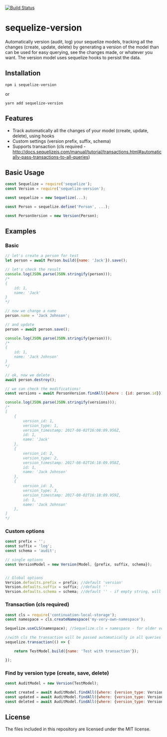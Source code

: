 [![Build Status](https://travis-ci.org/ivmarcos/sequelize-version.svg?branch=master)](https://travis-ci.org/ivmarcos/sequelize-version)

# sequelize-version
Automatically version (audit, log) your sequelize models, tracking all the changes (create, update, delete) by generating a version of the model than can be used for easy
querying, see the changes made, or whatever you want. The version model uses sequelize hooks to persist the data.

## Installation

```shell
npm i sequelize-version
```
or
```shell
yarn add sequelize-version
```
## Features

* Track automatically all the changes of your model (create, update, delete), using hooks
* Custom settings (version prefix, suffix, schema)
* Supports transaction (cls required - http://docs.sequelizejs.com/manual/tutorial/transactions.html#automatically-pass-transactions-to-all-queries)


## Basic Usage
```js
const Sequelize = require('sequelize');
const Version = require('sequelize-version');

const sequelize = new Sequelize(...);

const Person = sequelize.define('Person', ...);

const PersonVersion = new Version(Person);
```

## Examples

### Basic 
```js
// let's create a person for test
let person = await Person.build({name: 'Jack'}).save();

// let's check the result
console.log(JSON.parse(JSON.stringify(person)));
/*
{
    id: 1,
    name: 'Jack'
}
*/

// now we change a name
person.name = 'Jack Johnson';

// and update 
person = await person.save();

console.log(JSON.parse(JSON.stringify(person)));
/*
{
    id: 1,
    name: 'Jack Johnson'
}
*/

// ok, now we delete
await person.destroy();

// we can check the modifications!
const versions = await PersonVersion.findAll({where : {id: person.id}});

console.log(JSON.parse(JSON.stringify(versions)));
/*
[
    {
        version_id: 1,
        version_type: 1,
        version_timestamp: 2017-08-02T16:08:09.956Z,
        id: 1,
        name: 'Jack'
    },
    {
        version_id: 2,
        version_type: 2,
        version_timestamp: 2017-08-02T16:18:09.958Z,
        id: 1,
        name: 'Jack Johnson'
    },
    {
        version_id: 3,
        version_type: 3,
        version_timestamp: 2017-08-02T16:18:09.959Z,
        id: 1,
        name: 'Jack Johnson'
    },
]
*/
```
### Custom options
```js
const prefix = ''; 
const suffix = 'log'; 
const schema = 'audit';

// single options
const VersionModel = new Version(Model, {prefix, suffix, schema});


// Global options
Version.defaults.prefix = prefix; //default 'version'
Version.defaults.suffix = suffix; //default ''
Version.defaults.schema = schema; //default '' - if empty string, will be used the same schema of the origin model

```


### Transaction (cls required)
```js
const cls = require('continuation-local-storage');
const namespace = cls.createNamespace('my-very-own-namespace');

Sequelize.useCLS(namespace); //Sequelize.cls = namespace - for older versions of sequelize, above 4

//with cls the transaction will be passed automatically in all queries inside sequelize.transaction function, including version hooks
sequelize.transaction(() => {

    return TestModel.build({name: 'Test with transaction'});

});
```

### Find by version type (create, save, delete)
```js
const AuditModel = new Version(TestModel);

const created = await AuditModel.findAll({where: {version_type: Version.VersionType.CREATED}});
const updated = await AuditModel.findAll({where: {version_type: Version.VersionType.UPDATED}});
const deleted = await AuditModel.findAll({where: {version_type: Version.VersionType.DELETED}});
```

## License

The files included in this repository are licensed under the MIT license.